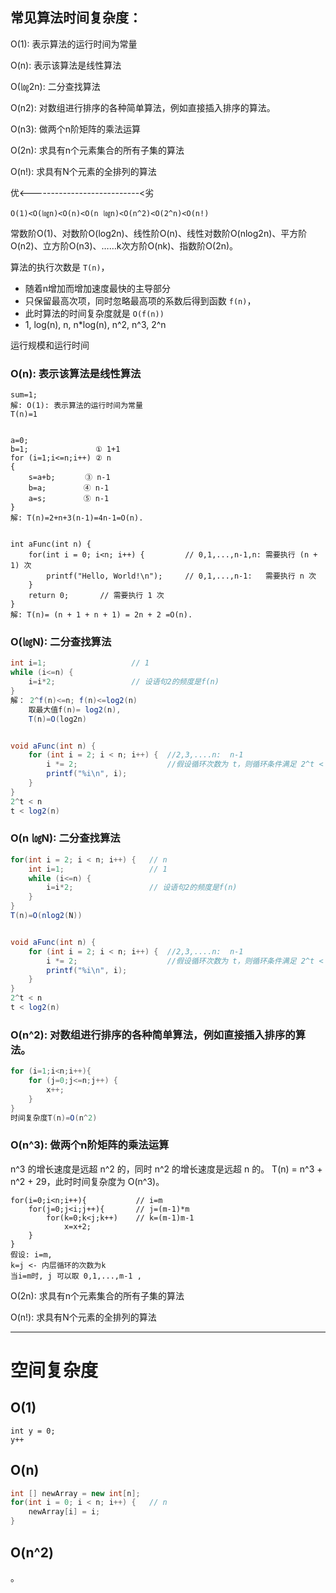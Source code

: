 
## 常见算法时间复杂度：

O(1): 表示算法的运行时间为常量

O(n): 表示该算法是线性算法

O(㏒2n): 二分查找算法

O(n2): 对数组进行排序的各种简单算法，例如直接插入排序的算法。

O(n3): 做两个n阶矩阵的乘法运算

O(2n): 求具有n个元素集合的所有子集的算法

O(n!): 求具有N个元素的全排列的算法

优<---------------------------<劣

`O(1)<O(㏒n)<O(n)<O(n ㏒n)<O(n^2)<O(2^n)<O(n!)`

常数阶O(1)、对数阶O(log2n)、线性阶O(n)、线性对数阶O(nlog2n)、平方阶O(n2)、立方阶O(n3)、……k次方阶O(nk)、指数阶O(2n)。

 
算法的执行次数是 `T(n)`，
- 随着n增加而增加速度最快的主导部分
- 只保留最高次项，同时忽略最高项的系数后得到函数 `f(n)`，
- 此时算法的时间复杂度就是 `O(f(n))`
- 1, log(n), n, n*log(n), n^2, n^3, 2^n

运行规模和运行时间


### O(n): 表示该算法是线性算法

```
sum=1;
解: O(1): 表示算法的运行时间为常量
T(n)=1


a=0;
b=1;               ① 1+1
for (i=1;i<=n;i++) ② n
{
    s=a+b;　　　　③ n-1
    b=a;　　　　　④ n-1
    a=s;　　　　　⑤ n-1
}
解: T(n)=2+n+3(n-1)=4n-1=O(n).


int aFunc(int n) {
    for(int i = 0; i<n; i++) {         // 0,1,...,n-1,n: 需要执行 (n + 1) 次
        printf("Hello, World!\n");     // 0,1,...,n-1:   需要执行 n 次
    }
    return 0;       // 需要执行 1 次
}
解: T(n)= (n + 1 + n + 1) = 2n + 2 =O(n).
```


### O(㏒N): 二分查找算法
```java
int i=1;                   // 1
while (i<=n) {
    i=i*2;                 // 设语句2的频度是f(n)
}
解： 2^f(n)<=n; f(n)<=log2(n)   
    取最大值f(n)= log2(n),
    T(n)=O(log2n)


void aFunc(int n) {
    for (int i = 2; i < n; i++) {  //2,3,....n:  n-1
        i *= 2;                    //假设循环次数为 t，则循环条件满足 2^t < n。
        printf("%i\n", i);
    }
}
2^t < n
t < log2(n)
```



### O(n ㏒N): 二分查找算法
```java
for(int i = 2; i < n; i++) {   // n
    int i=1;                   // 1
    while (i<=n) {
        i=i*2;                 // 设语句2的频度是f(n)
    }
}    
T(n)=O(nlog2(N))


void aFunc(int n) {
    for (int i = 2; i < n; i++) {  //2,3,....n:  n-1
        i *= 2;                    //假设循环次数为 t，则循环条件满足 2^t < n。
        printf("%i\n", i);
    }
}
2^t < n
t < log2(n)
```


### O(n^2): 对数组进行排序的各种简单算法，例如直接插入排序的算法。

```java
for (i=1;i<n;i++){
    for (j=0;j<=n;j++) {
        x++;   
    }
} 
时间复杂度T(n)=O(n^2)    
```


### O(n^3): 做两个n阶矩阵的乘法运算

n^3 的增长速度是远超 n^2 的，同时 n^2 的增长速度是远超 n 的。
T(n) = n^3 + n^2 + 29，此时时间复杂度为 O(n^3)。

```
for(i=0;i<n;i++){           // i=m
    for(j=0;j<i;j++){       // j=(m-1)*m
        for(k=0;k<j;k++)    // k=(m-1)m-1
            x=x+2;  
    }
}
假设: i=m, 
k=j <- 内层循环的次数为k 
当i=m时, j 可以取 0,1,...,m-1 , 

```



O(2n): 求具有n个元素集合的所有子集的算法

O(n!): 求具有N个元素的全排列的算法


---


# 空间复杂度


## O(1)

```
int y = 0;
y++
```


## O(n)
```java
int [] newArray = new int[n];
for(int i = 0; i < n; i++) {   // n
    newArray[i] = i;
}    
```




## O(n^2)





。